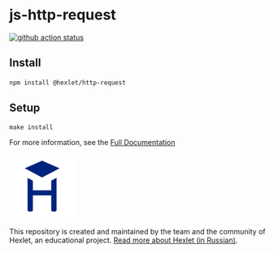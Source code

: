 # js-http-request

[![github action status](https://github.com/hexlet-components/js-http-request/workflows/Node%20CI/badge.svg)](https://github.com/hexlet-components/js-http-request/actions)

## Install

```sh
npm install @hexlet/http-request
```

## Setup

```
make install
```

For more information, see the [Full Documentation](https://github.com/hexlet-components/js-http-request/tree/master/docs)

[![Hexlet Ltd. logo](https://raw.githubusercontent.com/Hexlet/hexletguides.github.io/master/images/hexlet_logo128.png)](https://ru.hexlet.io/pages/about?utm_source=github&utm_medium=link&utm_campaign=js-http-request)

This repository is created and maintained by the team and the community of Hexlet, an educational project. [Read more about Hexlet (in Russian)](https://ru.hexlet.io/pages/about?utm_source=github&utm_medium=link&utm_campaign=js-http-request).